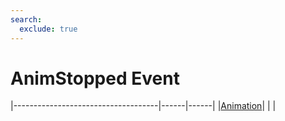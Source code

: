 ```yaml
---
search:
  exclude: true
---
```


<h1 class="heading"><span class="name">AnimStopped Event</span></h1>

|------------------------------------|------|------|
|[Animation](../objects/animation.md)|&nbsp;|&nbsp;|
